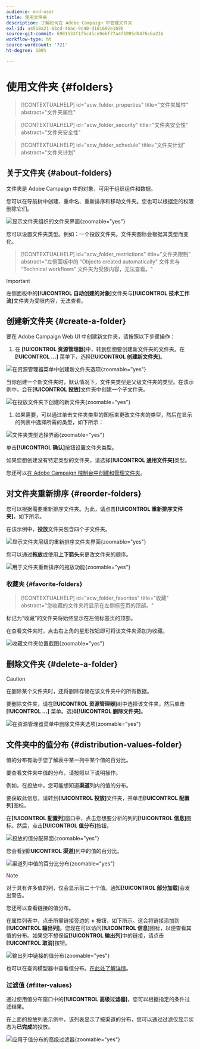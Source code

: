 ```yaml
---
audience: end-user
title: 使用文件夹
description: 了解如何在 Adobe Campaign 中管理文件夹
exl-id: a4518a21-03cd-46ac-9c40-d181692e1b9b
source-git-commit: 6901533f1f5c45ce9ebf77a4f1095d8476c6a21b
workflow-type: ht
source-wordcount: '721'
ht-degree: 100%

---
```


# 使用文件夹 {#folders}

>[!CONTEXTUALHELP]
>id="acw_folder_properties"
>title="文件夹属性"
>abstract="文件夹属性"

>[!CONTEXTUALHELP]
>id="acw_folder_security"
>title="文件夹安全性"
>abstract="文件夹安全性"

>[!CONTEXTUALHELP]
>id="acw_folder_schedule"
>title="文件夹计划"
>abstract="文件夹计划"

## 关于文件夹 {#about-folders}

文件夹是 Adobe Campaign 中的对象，可用于组织组件和数据。

您可以在导航树中创建、重命名、重新排序和移动文件夹。您也可以根据您的权限删除它们。

![显示文件夹组织的文件夹界面](assets/folders.png){zoomable="yes"}

您可以设置文件夹类型。例如：一个投放文件夹。文件夹图标会根据其类型而变化。

>[!CONTEXTUALHELP]
>id="acw_folder_restrictions"
>title="文件夹限制"
>abstract="左侧面板中的 “Objects created automatically” 文件夹与 “Technical workflows” 文件夹为受限内容，无法查看。"

>[!IMPORTANT]
>
>左侧面板中的&#x200B;**[!UICONTROL 自动创建的对象]**&#x200B;文件夹与&#x200B;**[!UICONTROL 技术工作流]**&#x200B;文件夹为受限内容，无法查看。


## 创建新文件夹 {#create-a-folder}

要在 Adobe Campaign Web UI 中创建新文件夹，请按照以下步骤操作：

1. 在 **[!UICONTROL 资源管理器]**&#x200B;中，转到您想要创建新文件夹的文件夹。在 **[!UICONTROL ...]** 菜单下，选择&#x200B;**[!UICONTROL 创建新文件夹]**。

![在资源管理器菜单中创建新文件夹选项](assets/folder_create.png){zoomable="yes"}

当你创建一个新文件夹时，默认情况下，文件夹类型是父级文件夹的类型。在该示例中，会在&#x200B;**[!UICONTROL 投放]**&#x200B;文件夹中创建一个子文件夹。

![在投放文件夹下创建的新文件夹](assets/folder_new.png){zoomable="yes"}

1. 如果需要，可以通过单击文件夹类型的图标来更改文件夹的类型，然后在显示的列表中选择所需的类型，如下所示：

![文件夹类型选择界面](assets/folder_type.png){zoomable="yes"}

单击&#x200B;**[!UICONTROL 确认]**&#x200B;按钮设置文件夹类型。

如果您想创建没有特定类型的文件夹，请选择&#x200B;**[!UICONTROL 通用文件夹]**&#x200B;类型。

您还可以[在 Adobe Campaign 控制台中创建和管理文件夹](https://experienceleague.adobe.com/zh-hans/docs/campaign/campaign-v8/config/configuration/folders-and-views)。

## 对文件夹重新排序 {#reorder-folders}

您可以根据需要重新排序文件夹。为此，请点击&#x200B;**[!UICONTROL 重新排序文件夹]**，如下所示。

在该示例中，**投放**&#x200B;文件夹包含四个子文件夹。

![显示文件夹层级的重新排序文件夹界面](assets/folder-reorder.png){zoomable="yes"}

您可以通过&#x200B;**拖放**&#x200B;或使用&#x200B;**上下箭头**&#x200B;来更改文件夹的顺序。

![用于文件夹重新排序的拖放功能](assets/folder-draganddrop.png){zoomable="yes"}

### 收藏夹 {#favorite-folders}

>[!CONTEXTUALHELP]
>id="acw_folder_favorites"
>title="收藏"
>abstract="您收藏的文件夹将显示在左侧标签页的顶部。"

标记为“收藏”的文件夹将始终显示在左侧标签页的顶部。

在查看文件夹时，点击右上角的星形按钮即可将该文件夹添加为收藏。

![收藏文件夹位置截图](assets/folders-favorite.png){zoomable="yes"}

## 删除文件夹 {#delete-a-folder}

>[!CAUTION]
>
>在删除某个文件夹时，还将删除存储在该文件夹中的所有数据。

要删除文件夹，请在&#x200B;**[!UICONTROL 资源管理器]**&#x200B;树中选择该文件夹，然后单击 **[!UICONTROL ...]** 菜单。选择&#x200B;**[!UICONTROL 删除文件夹]**。

![在资源管理器菜单中删除文件夹选项](assets/folder_delete.png){zoomable="yes"}

## 文件夹中的值分布 {#distribution-values-folder}

值的分布有助于您了解表中某一列中某个值的百分比。

要查看文件夹中值的分布，请按照以下说明操作。

例如，在投放中，您可能想知道&#x200B;**渠道**&#x200B;列内的值的分布。

要获取此信息，请转到&#x200B;**[!UICONTROL 投放]**&#x200B;文件夹，并单击&#x200B;**[!UICONTROL 配置列]**&#x200B;图标。

在&#x200B;**[!UICONTROL 配置列]**&#x200B;窗口中，点击您想要分析的列的&#x200B;**[!UICONTROL 信息]**&#x200B;图标。然后，点击&#x200B;**[!UICONTROL 值分布]**&#x200B;按钮。

![投放的值分配界面](assets/values_deliveries.png){zoomable="yes"}

您会看到&#x200B;**[!UICONTROL 渠道]**&#x200B;列中的值的百分比。

![渠道列中值的百分比分布](assets/values_percentage.png){zoomable="yes"}

>[!NOTE]
>
>对于具有许多值的列，仅会显示前二十个值。通知&#x200B;**[!UICONTROL 部分加载]**&#x200B;会发出警告。

您还可以查看链接的值分布。

在属性列表中，点击所需链接旁边的 **+** 按钮，如下所示。这会将链接添加到 **[!UICONTROL 输出列]**。您现在可以访问&#x200B;**[!UICONTROL 信息]**&#x200B;图标，以便查看其值的分布。如果您不想保留&#x200B;**[!UICONTROL 输出列]**&#x200B;中的链接，请点击&#x200B;**[!UICONTROL 取消]**&#x200B;按钮。

![输出列中链接的值分布](assets/values_link.png){zoomable="yes"}

也可以在查询模型器中查看值分布。[在此处了解详情](../query/build-query.md#distribution-of-values-in-a-query)。

### 过滤值 {#filter-values}

通过使用值分布窗口中的&#x200B;**[!UICONTROL 高级过滤器]**，您可以根据指定的条件过滤结果。

在上面的投放列表示例中，该列表显示了按渠道的分布，您可以通过过滤仅显示状态为&#x200B;**已完成**&#x200B;的投放。

![应用于值分布的高级过滤器](assets/values_filter.png){zoomable="yes"}